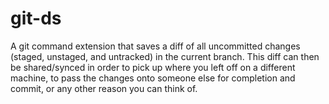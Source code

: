 # git-ds

A git command extension that saves a diff of all uncommitted changes (staged, unstaged, and untracked) in the current branch. This diff can then be shared/synced in order to pick up where you left off on a different machine, to pass the changes onto someone else for completion and commit, or any other reason you can think of.
